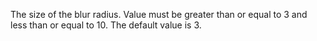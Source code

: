 The size of the blur radius.
Value must be greater than or equal to 3 and less than or equal to 10. The default value is 3.